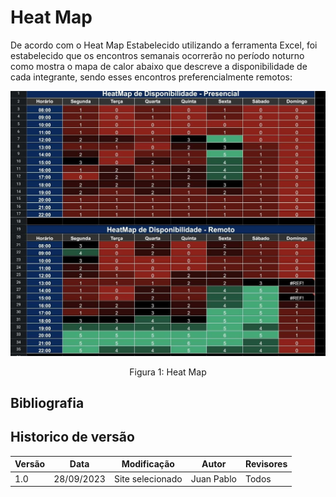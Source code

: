 # Heat Map

De acordo com o Heat Map Estabelecido utilizando a ferramenta Excel, foi estabelecido que os encontros semanais ocorrerão no período noturno como mostra o mapa de calor abaixo que descreve a disponibilidade de cada integrante, sendo esses encontros preferencialmente remotos:


![Heat Map](assets/heat.jpg)
<div style= "text-align: center">
<p>Figura 1: Heat Map</p> 
</div>


## Bibliografia



## Historico de versão

| Versão | Data       | Modificação                             | Autor                         | Revisores                         |
| ------ | ---------- | --------------------------------------- | ----------------------------- |-----------------------------------|
|    1.0  |   28/09/2023   |   Site selecionado |  Juan Pablo| Todos |

